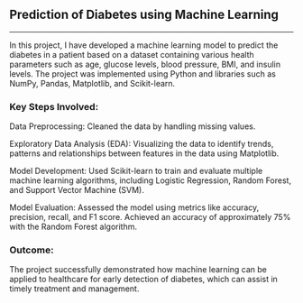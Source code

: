 ## Prediction of Diabetes using Machine Learning
<hr>
In this project, I have developed a machine learning model to predict the diabetes in a patient based on a dataset containing various health parameters such as age, glucose levels, blood pressure, BMI, and insulin levels. The project was implemented using Python and libraries such as NumPy, Pandas, Matplotlib, and Scikit-learn.

### Key Steps Involved:

Data Preprocessing: Cleaned the data by handling missing values.

Exploratory Data Analysis (EDA): Visualizing the data to identify trends, patterns and relationships between features in the data using Matplotlib.

Model Development: Used Scikit-learn to train and evaluate multiple machine learning algorithms, including Logistic Regression, Random Forest, and Support Vector Machine (SVM).

Model Evaluation: Assessed the model using metrics like accuracy, precision, recall, and F1 score. Achieved an accuracy of approximately 75% with the Random Forest algorithm.

### Outcome:

The project successfully demonstrated how machine learning can be applied to healthcare for early detection of diabetes, which can assist in timely treatment and management.
